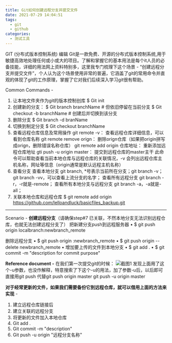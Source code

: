 ```yaml
---
title: Git如何创建远程分支并提交文件
date: 2021-07-29 14:04:51
tags:
  - git
  - github
categories:
  - 测试工具
---
```


GIT (分布式版本控制系统) 编辑 Git是一款免费、开源的分布式版本控制系统,用于敏捷高效地处理任何或小或大的项目。了解和掌握它的基本用法是每个it人员的必备技能，详细的用法网上资料特别多，这里我专门梳理下这个场景 - “创建远程分支并提交文件”，个人认为这个场景使用非常的普遍，它涵盖了git的常用命令并直观的体现了git的工作原理，掌握了它对我们后续深入学习git很有帮助。

Common Commands -
1. 让本地文件夹作为git的版本控制创库
$ Git init
2. 创建新的分支：
$ Git branch branchName # 但依旧停留在当前分支
$ Git checkout -b branchName # 创建后并切换到该分支
3. 删除分支
$ Git branch -d branName
4. 切换到制定分支
$ Git checkout branchName
5. 查看远程仓库信息及常用操作
git remote -v：                                查看远程仓库详细信息，可以看到仓库名称
git remote remove orign：                      删除orign仓库（如果把origin拼写成orign，删除错误名称仓库）
git remote add origin 仓库地址：                重新添加远程仓库地址
gti push -u origin master：                    提交到远程仓库的master主干
此命令可以帮助查看当前本地仓库与远程仓库的关联情况，-v 会列出远程仓库主机名称，网址等信息（origin通常是默认远程主机名称）
6. 查看分支
查看本地分支
git branch, *号表示当前所在分支；git branch -v；git branch -vv，可以查看上流分支的名字；
查看所有远程分支
git branch -r，-r就是-remote；
查看所有本地分支与远程分支
git branch -a，-a就是-all；
7. 关联本地仓库和远程仓库
$ git remote add origin https://github.com/lelloandluck/basicfiles_backup.git

---
Scenario -
	**创建远程分支**（请确保step#7 已关联，不然本地分支无法识别远程仓库，也就无法创建远程分支了）
	把新建分支push到远程服务器
	• $ git push origin localbranch:newbranch_remote

  删除远程分支
  • $ git push origin :newbranch_remote
	• $ git push origin --delete newbranch_remote
	• 增加要上传的文件到本地分支
	• $ git add .
	• $ git commit -m "description for commit purpose"

**Reference document -**
在我们第一次提交git的时候：
![截图1](/medias/gitOpper001.png)
发现上面用了这个-u参数，也没作解释，特意搜索了下这个-u的用法，加了参数-u后，以后即可直接用git push 代替git push origin master
git push -u origin master

**对于经常更新的文件，如果我们需要备份它到远程仓库，就可以借用上面的方法来实现** -
1. 建立远程仓库链接后
2. 建立关联的远程分支
3. 将更新的文件加入本地仓库
4. Git add .
5. Git commit -m "description"
6. Git push -u origin "远程分支名称"
